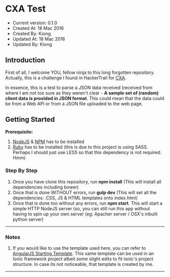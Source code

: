 # CXA Test #

- Current version: 0.1.0
- Created At: 18 Mac 2016
- Created By: Kiong
- Updated At: 18 Mac 2016
- Updated By: Kiong

## Introduction ##
First of all, I welcome YOU, fellow ninja to this long forgotten repository. Actually, this is a challenge I found in HackerTrail for [CXA](https://www.hackertrail.com/cxa?sc=listatus).

In essence, this is a test to parse a JSON data received (received from where I am not too sure as they weren't clear - **A sample set of (random) client data is provided in JSON format**. This could mean that the data could be from a Web API or from a JSON file uploaded to the web page.

## Getting Started ##

**Prerequisite:**


1. [NodeJS](https://nodejs.org/en/) & [NPM](https://www.npmjs.com/) has to be installed
2. [Ruby](https://www.ruby-lang.org/en/) has to be installed (this is due to this project is using SASS. Perhaps I should just use LESS so that this dependency is not required. Hmm)

### Step By Step ###
1. Once you have clone this repository, run **npm install** (This will install all dependencies including bower)
2. Once that is done WITHOUT errors, run **gulp dev** (This will set all the dependencies: .CSS, JS & HTML templates onto index.html)
3. Once that is done too without any errors, run **npm start**. This will start a simple HTTP NodeJS server (so, you can still run this app without having to spin up your own server (eg: Apacher server / OSX's inbuilt python server)


----------
### Notes ###

1. If you would like to use the template used here, you can refer to [AngularJS Starting Template](https://github.com/tlkiong/angularjs_starting_template). This same template can be used in an Ionic framework project albeit some slight edits to fit Ionic's project structure. In case its not noticeable, that template is created by me.


----------


